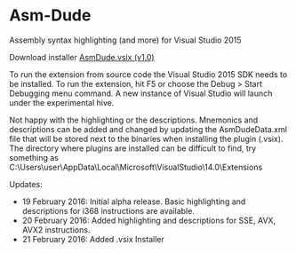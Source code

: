 # Asm-Dude
Assembly syntax highlighting (and more) for Visual Studio 2015

Download installer [AsmDude.vsix (v1.0)](https://github.com/HJLebbink/asm-dude/releases/download/v1.0/AsmDude.vsix)


To run the extension from source code the Visual Studio 2015 SDK needs to be installed. To run the extension, hit F5 or choose the Debug > Start Debugging menu command. A new instance of Visual Studio will launch under the experimental hive.

Not happy with the highlighting or the descriptions. Mnemonics and descriptions can be added and changed by updating the AsmDudeData.xml file that will be stored next to the binaries when installing the plugin (.vsix). The directory where plugins are installed can be difficult to find, try something as C:\Users\user\AppData\Local\Microsoft\VisualStudio\14.0\Extensions

Updates:
* 19 February 2016: Initial alpha release. Basic highlighting and descriptions for i368 instructions are available.
* 20 February 2016: Added highlighting and descriptions for SSE, AVX, AVX2 instructions.
* 21 February 2016: Added .vsix Installer

